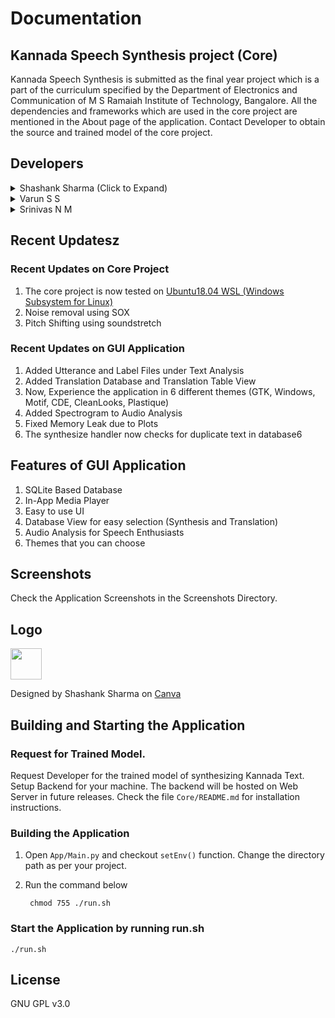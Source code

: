 # Documentation

## Kannada Speech Synthesis project (Core)
Kannada Speech Synthesis is submitted as the final year project which is a part of the curriculum specified by the Department of Electronics and Communication of M S Ramaiah Institute of Technology, Bangalore. All the dependencies and frameworks which are used in the core project are mentioned in the About page of the application. Contact Developer to obtain the source and trained model of the core project.

## Developers 
<details>
<summary>Shashank Sharma (Click to Expand)</summary>

[MAIL](mailto:shashankrnr32@gmail.com)

	Core Project 
	- Preprocessing
	- Training
	- Pitch Shift using soundtretch
	- Testing on Windows Subsystem for Linux (Ubuntu 18.04)
	
	Application
	- User Interface (Main, About, Table and Analysis Window)
	- SQLite Database Implementation ( Synthesis and Translation)
	- Media Player Integration
	- Production Code and Documentation
	- Application Themes

</details>

<details>
<summary>Varun S S</summary>

[MAIL](mailto:varunsridhar614@gmail.com)
	
	Core Project 
	- Testing

	Application
	- Synthesis Handler
	- Festival API

</details>
<details>
<summary>Srinivas N M</summary>

[MAIL](mailto:srinivasnm471@gmail.com) 

	Core Project 
	- Noise Removal using SOX
	
	Application
	- SOX integration

</details>

## Recent Updatesz

### Recent Updates on Core Project
1. The core project is now tested on [Ubuntu18.04 WSL (Windows Subsystem for Linux)](https://www.microsoft.com/en-in/p/ubuntu-1804-lts/9n9tngvndl3q)
2. Noise removal using SOX
3. Pitch Shifting using soundstretch

### Recent Updates on GUI Application
1. Added Utterance and Label Files under Text Analysis
2. Added Translation Database and Translation Table View
3. Now, Experience the application in 6 different themes (GTK, Windows, Motif, CDE, CleanLooks, Plastique)
4. Added Spectrogram to Audio Analysis
5. Fixed Memory Leak due to Plots
6. The synthesize handler now checks for duplicate text in database6

## Features of GUI Application
1. SQLite Based Database 
2. In-App Media Player
3. Easy to use UI
4. Database View for easy selection (Synthesis and Translation)
5. Audio Analysis for Speech Enthusiasts
6. Themes that you can choose

## Screenshots
Check the Application Screenshots in the Screenshots Directory.

## Logo

<img src="https://github.com/shashankrnr32/KannadaTTS_APP/blob/master/App/ui/img/Icon_PNG.png" width=50 height=50>

Designed by Shashank Sharma on [Canva](https://www.canva.com/design/DADUBs2Lr40/GAuk1CHq5jTVj26BpkOTqw/view?utm_content=DADUBs2Lr40&utm_campaign=designshare&utm_medium=link&utm_source=sharebutton)

## Building and Starting the Application

### Request for Trained Model.
Request Developer for the trained model of synthesizing Kannada Text. Setup Backend for your machine. The backend will be hosted on Web Server in future releases. Check the file `Core/README.md` for installation instructions.

### Building the Application 

1. Open `App/Main.py` and checkout `setEnv()` function. Change the directory path as per your project. 
2. Run the command below

		chmod 755 ./run.sh

### Start the Application by running run.sh

	./run.sh

## License
GNU GPL v3.0
